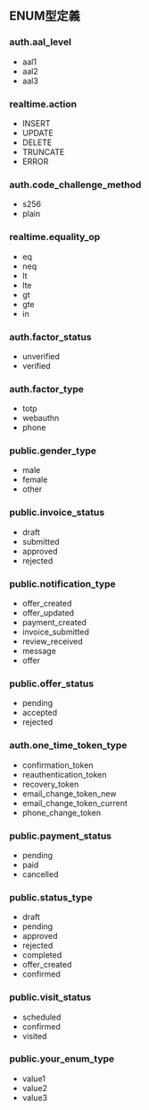 ## ENUM型定義

### auth.aal_level
- aal1
- aal2
- aal3

### realtime.action
- INSERT
- UPDATE
- DELETE
- TRUNCATE
- ERROR

### auth.code_challenge_method
- s256
- plain

### realtime.equality_op
- eq
- neq
- lt
- lte
- gt
- gte
- in

### auth.factor_status
- unverified
- verified

### auth.factor_type
- totp
- webauthn
- phone

### public.gender_type
- male
- female
- other

### public.invoice_status
- draft
- submitted
- approved
- rejected

### public.notification_type
- offer_created
- offer_updated
- payment_created
- invoice_submitted
- review_received
- message
- offer

### public.offer_status
- pending
- accepted
- rejected

### auth.one_time_token_type
- confirmation_token
- reauthentication_token
- recovery_token
- email_change_token_new
- email_change_token_current
- phone_change_token

### public.payment_status
- pending
- paid
- cancelled

### public.status_type
- draft
- pending
- approved
- rejected
- completed
- offer_created
- confirmed

### public.visit_status
- scheduled
- confirmed
- visited

### public.your_enum_type
- value1
- value2
- value3

